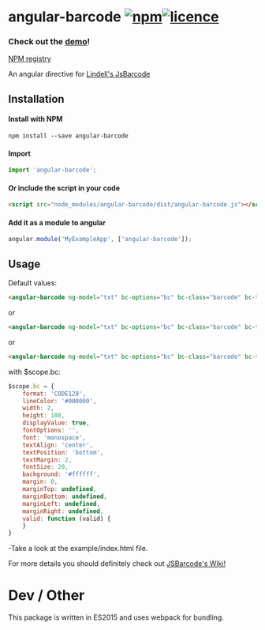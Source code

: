 # angular-barcode [![npm](https://img.shields.io/npm/v/angular-barcode.svg?style=flat-square)](https://github.com/isonet/angular-barcode)[![licence](https://img.shields.io/npm/l/angular-barcode.svg?style=flat-square)](https://img.shields.io/npm/l/angular-barcode.svg)

### Check out the [demo](https://isonet.github.io/angular-barcode/)!

[NPM registry](https://www.npmjs.com/package/angular-barcode)

An angular directive for [Lindell's JsBarcode](https://github.com/lindell/JsBarcode)

## Installation

#### Install with NPM

```npm install --save angular-barcode```

#### Import

```javascript
import 'angular-barcode';
```

#### Or include the script in your code

```html
<script src="node_modules/angular-barcode/dist/angular-barcode.js"></script>
```

#### Add it as a module to angular

```javascript
angular.module('MyExampleApp', ['angular-barcode']);
```

## Usage

Default values:

```html
<angular-barcode ng-model="txt" bc-options="bc" bc-class="barcode" bc-type="svg"></angular-barcode>
```

or

```html
<angular-barcode ng-model="txt" bc-options="bc" bc-class="barcode" bc-type="img"></angular-barcode>
```

or

```html
<angular-barcode ng-model="txt" bc-options="bc" bc-class="barcode" bc-type="canvas"></angular-barcode>
```
with $scope.bc: 
```javascript
$scope.bc = {
    format: 'CODE128',
    lineColor: '#000000',
    width: 2,
    height: 100,
    displayValue: true,
    fontOptions: '',
    font: 'monospace',
    textAlign: 'center',
    textPosition: 'bottom',
    textMargin: 2,
    fontSize: 20,
    background: '#ffffff',
    margin: 0,
    marginTop: undefined,
    marginBottom: undefined,
    marginLeft: undefined,
    marginRight: undefined,
    valid: function (valid) {
    }
}
```


-Take a look at the example/index.html file.

For more details you should definitely check out [JSBarcode's Wiki!](https://github.com/lindell/JsBarcode/wiki/Options) 

# Dev / Other

This package is written in ES2015 and uses webpack for bundling.
